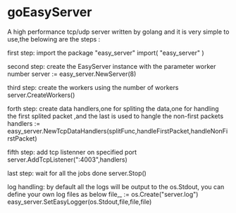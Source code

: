 # goEasyServer
A high performance tcp/udp server written by golang and it is very simple to use,the belowing are the steps :

first step: import the package "easy_server"
      import(
         "easy_server"
      )
      
second step: create the EasyServer instance with the parameter worker number
      server := easy_server.NewServer(8)
      
third step: create the workers using the number of workers
      server.CreateWorkers()
      
forth step: create data handlers,one for spliting the data,one for handling the first splited packet ,and the last is used to hangle the non-first packets
      handlers := easy_server.NewTcpDataHandlers(splitFunc,handleFirstPacket,handleNonFirstPacket)
      
fifth step: add tcp listenner on specified port
      server.AddTcpListener(":4003",handlers)
       
last step: wait for all the jobs done
      server.Stop()
      

log handling: by default all the logs will be output to the os.Stdout, you can define your own log files as below
     file,_ := os.Create("server.log")
     easy_server.SetEasyLogger(os.Stdout,file,file,file)
